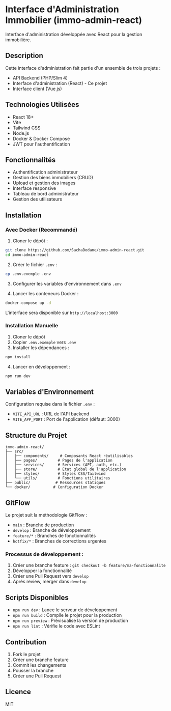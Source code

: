 # Interface d'Administration Immobilier (immo-admin-react)

Interface d'administration développée avec React pour la gestion immobilière.

## Description

Cette interface d'administration fait partie d'un ensemble de trois projets :
- API Backend (PHP/Slim 4)
- Interface d'administration (React) - Ce projet
- Interface client (Vue.js)

## Technologies Utilisées

- React 18+
- Vite
- Tailwind CSS
- Node.js
- Docker & Docker Compose
- JWT pour l'authentification

## Fonctionnalités

- Authentification administrateur
- Gestion des biens immobiliers (CRUD)
- Upload et gestion des images
- Interface responsive
- Tableau de bord administrateur
- Gestion des utilisateurs

## Installation

### Avec Docker (Recommandé)

1. Cloner le dépôt :
```bash
git clone https://github.com/SachaDodane/immo-admin-react.git
cd immo-admin-react
```

2. Créer le fichier `.env` :
```bash
cp .env.exemple .env
```

3. Configurer les variables d'environnement dans `.env`

4. Lancer les conteneurs Docker :
```bash
docker-compose up -d
```

L'interface sera disponible sur `http://localhost:3000`

### Installation Manuelle

1. Cloner le dépôt
2. Copier `.env.exemple` vers `.env`
3. Installer les dépendances :
```bash
npm install
```
4. Lancer en développement :
```bash
npm run dev
```

## Variables d'Environnement

Configuration requise dans le fichier `.env` :

- `VITE_API_URL` : URL de l'API backend
- `VITE_APP_PORT` : Port de l'application (défaut: 3000)

## Structure du Projet

```
immo-admin-react/
├── src/
│   ├── components/     # Composants React réutilisables
│   ├── pages/         # Pages de l'application
│   ├── services/      # Services (API, auth, etc.)
│   ├── store/         # État global de l'application
│   ├── styles/        # Styles CSS/Tailwind
│   └── utils/         # Fonctions utilitaires
├── public/           # Ressources statiques
└── docker/          # Configuration Docker
```

## GitFlow

Le projet suit la méthodologie GitFlow :

- `main` : Branche de production
- `develop` : Branche de développement
- `feature/*` : Branches de fonctionnalités
- `hotfix/*` : Branches de corrections urgentes

### Processus de développement :
1. Créer une branche feature : `git checkout -b feature/ma-fonctionnalite`
2. Développer la fonctionnalité
3. Créer une Pull Request vers `develop`
4. Après review, merger dans `develop`

## Scripts Disponibles

- `npm run dev` : Lance le serveur de développement
- `npm run build` : Compile le projet pour la production
- `npm run preview` : Prévisualise la version de production
- `npm run lint` : Vérifie le code avec ESLint

## Contribution

1. Fork le projet
2. Créer une branche feature
3. Commit les changements
4. Pousser la branche
5. Créer une Pull Request

## Licence

MIT

